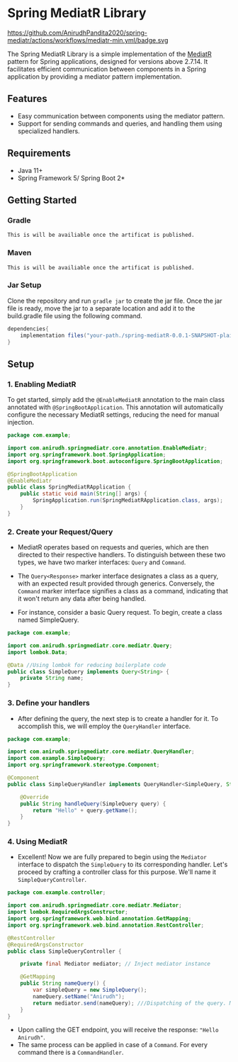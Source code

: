 # Spring MediatR Library

https://github.com/AnirudhPandita2020/spring-mediatr/actions/workflows/mediatr-min.yml/badge.svg

The Spring MediatR Library is a simple implementation of the [MediatR](https://github.com/jbogard/MediatR) pattern for
Spring applications, designed for versions above 2.7.14. It facilitates efficient communication between components in a
Spring application by providing a mediator pattern implementation.

## Features

- Easy communication between components using the mediator pattern.
- Support for sending commands and queries, and handling them using specialized handlers.

## Requirements

* Java 11+
* Spring Framework 5/ Spring Boot 2*

## Getting Started

### Gradle

    This is will be availiable once the artificat is published.

### Maven

    This is will be availiable once the artificat is published.

### Jar Setup

Clone the repository and run ```gradle jar``` to create the jar file. Once the jar file is ready, move the jar to a
separate location and add it to the build.gradle file using the following command.

```gradle
dependencies{
    implementation files("your-path./spring-mediatR-0.0.1-SNAPSHOT-plain.jar")
}
```

## Setup

### 1. Enabling MediatR

To get started, simply add the ```@EnableMediatR``` annotation to the main class annotated
with ```@SpringBootApplication```. This annotation will automatically configure the necessary MediatR settings, reducing
the need for manual injection.

```java
package com.example;

import com.anirudh.springmediatr.core.annotation.EnableMediatr;
import org.springframework.boot.SpringApplication;
import org.springframework.boot.autoconfigure.SpringBootApplication;

@SpringBootApplication
@EnableMediatr
public class SpringMediatRApplication {
    public static void main(String[] args) {
        SpringApplication.run(SpringMediatRApplication.class, args);
    }
}
```

### 2. Create your Request/Query

* MediatR operates based on requests and queries, which are then directed to their respective handlers. To distinguish
  between these two types, we have two marker interfaces: ```Query``` and ```Command```.

* The ```Query<Response>``` marker interface designates a class as a query, with an expected result provided through
  generics.
  Conversely, the ```Command``` marker interface signifies a class as a command, indicating that it won't return any
  data after
  being handled.

* For instance, consider a basic Query request. To begin, create a class named SimpleQuery.

```java
package com.example;

import com.anirudh.springmediatr.core.mediatr.Query;
import lombok.Data;

@Data //Using lombok for reducing boilerplate code
public class SimpleQuery implements Query<String> {
    private String name;
}
```

### 3. Define your handlers

* After defining the query, the next step is to create a handler for it. To accomplish this, we will employ the
  ```QueryHandler``` interface.

```java
package com.example;

import com.anirudh.springmediatr.core.mediatr.QueryHandler;
import com.example.SimpleQuery;
import org.springframework.stereotype.Component;

@Component
public class SimpleQueryHandler implements QueryHandler<SimpleQuery, String> {

    @Override
    public String handleQuery(SimpleQuery query) {
        return "Hello" + query.getName();
    }
}
```

### 4. Using MediatR

* Excellent! Now we are fully prepared to begin using the ```Mediator``` interface to dispatch the ```SimpleQuery``` to
  its
  corresponding handler. Let's proceed by crafting a controller class for this purpose. We'll name it
  ```SimpleQueryController```.

```java
package com.example.controller;

import com.anirudh.springmediatr.core.mediatr.Mediator;
import lombok.RequiredArgsConstructor;
import org.springframework.web.bind.annotation.GetMapping;
import org.springframework.web.bind.annotation.RestController;

@RestController
@RequiredArgsConstructor
public class SimpleQueryController {

    private final Mediator mediator; // Inject mediator instance 

    @GetMapping
    public String nameQuery() {
        var simpleQuery = new SimpleQuery();
        nameQuery.setName("Anirudh");
        return mediator.send(nameQuery); ///Dispatching of the query. MediatR will automatically locate the handler and return's after execution.
    }
}

```

* Upon calling the GET endpoint, you will receive the response: ```"Hello Anirudh"```.
* The same process can be applied in case of a ```Command```. For every command there is a ```CommandHandler```.




